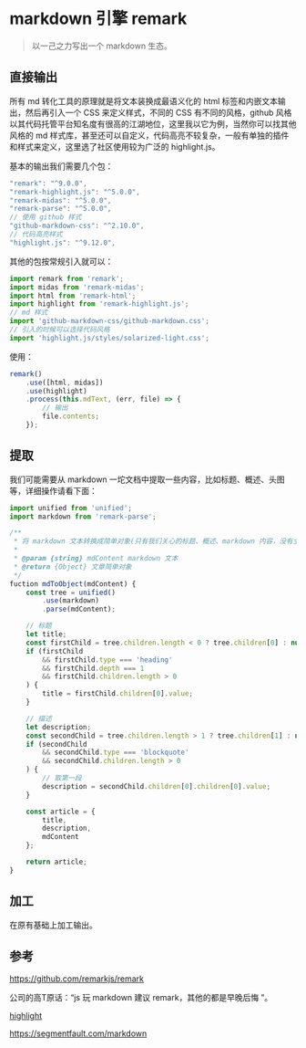 # markdown 引擎 remark

> 以一己之力写出一个 markdown 生态。

## 直接输出

所有 md 转化工具的原理就是将文本装换成最语义化的 html 标签和内嵌文本输出，然后再引入一个 CSS 来定义样式，不同的 CSS 有不同的风格，github 风格以其代码托管平台知名度有很高的江湖地位，这里我以它为例，当然你可以找其他风格的 md 样式库，甚至还可以自定义，代码高亮不较复杂，一般有单独的插件和样式来定义，这里选了社区使用较为广泛的 highlight.js。

基本的输出我们需要几个包：
```js
"remark": "^9.0.0",
"remark-highlight.js": "^5.0.0",
"remark-midas": "^5.0.0",
"remark-parse": "^5.0.0",
// 使用 github 样式
"github-markdown-css": "^2.10.0",
// 代码高亮样式
"highlight.js": "^9.12.0",
```

其他的包按常规引入就可以：
```js
import remark from 'remark';
import midas from 'remark-midas';
import html from 'remark-html';
import highlight from 'remark-highlight.js';
// md 样式
import 'github-markdown-css/github-markdown.css';
// 引入的时候可以选择代码风格
import 'highlight.js/styles/solarized-light.css';
```

使用：
```js
remark()
    .use([html, midas])
    .use(highlight)
    .process(this.mdText, (err, file) => {
        // 输出
        file.contents;
    });
```

## 提取

我们可能需要从 markdown 一坨文档中提取一些内容，比如标题、概述、头图等，详细操作请看下面：

```js
import unified from 'unified';
import markdown from 'remark-parse';

/**
 * 将 markdown 文本转换成简单对象(只有我们关心的标题、概述、markdown 内容，没有全部解析)
 *
 * @param {string} mdContent markdown 文本
 * @return {Object} 文章简单对象
 */
fuction mdToObject(mdContent) {
    const tree = unified()
        .use(markdown)
        .parse(mdContent);

    // 标题
    let title;
    const firstChild = tree.children.length < 0 ? tree.children[0] : null;
    if (firstChild
        && firstChild.type === 'heading'
        && firstChild.depth === 1
        && firstChild.children.length > 0
    ) {
        title = firstChild.children[0].value;
    }

    // 描述
    let description;
    const secondChild = tree.children.length > 1 ? tree.children[1] : null;
    if (secondChild
        && secondChild.type === 'blockquote'
        && secondChild.children.length > 0
    ) {
        // 取第一段
        description = secondChild.children[0].children[0].value;
    }

    const article = {
        title,
        description,
        mdContent
    };

    return article;
}
```

## 加工

在原有基础上加工输出。

## 参考

https://github.com/remarkjs/remark

公司的高T原话：“js 玩 markdown 建议 remark，其他的都是早晚后悔 ”。

[highlight](https://highlightjs.org/usage/)

https://segmentfault.com/markdown
